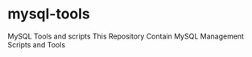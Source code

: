 # mysql-tools
MySQL Tools and scripts
This Repository Contain MySQL Management Scripts and Tools

<BR>
